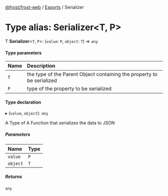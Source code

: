 [@frost/frost-web](../modules.md) / [Exports](../modules.md) / Serializer

# Type alias: Serializer<T, P\>

Ƭ **Serializer**<`T`, `P`\>: (`value`: `P`, `object`: `T`) => `any`

#### Type parameters

| Name | Description |
| :------ | :------ |
| `T` | the type of the Parent Object containing the property to be serialized |
| `P` | type of the property to be serialized |

#### Type declaration

▸ (`value`, `object`): `any`

A Type of A Function that serializes the data to JSON

##### Parameters

| Name | Type |
| :------ | :------ |
| `value` | `P` |
| `object` | `T` |

##### Returns

`any`
